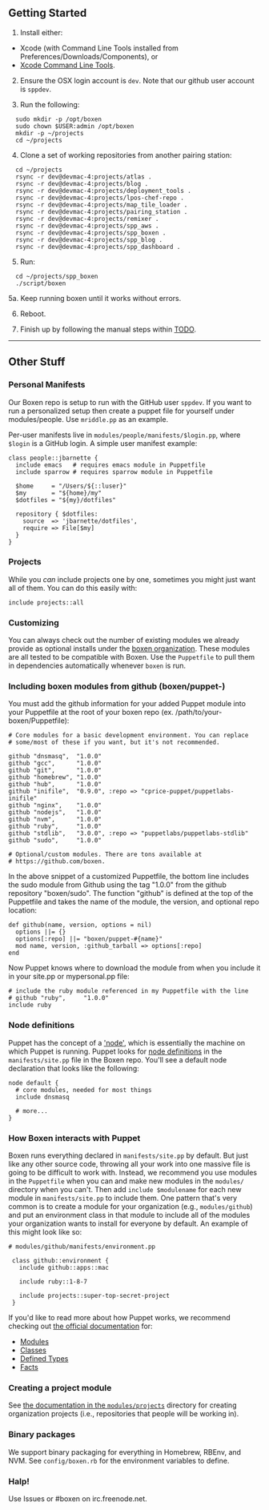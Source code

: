 ## Getting Started

1. Install either:
  * Xcode (with Command Line Tools installed from Preferences/Downloads/Components), or
  * [Xcode Command Line Tools](http://docwiki.embarcadero.com/RADStudio/XE4/en/Installing_the_Xcode_Command_Line_Tools_on_a_Mac).

2. Ensure the OSX login account is `dev`. Note that our github user account is `sppdev`.

3. Run the following:

  ```
    sudo mkdir -p /opt/boxen
    sudo chown $USER:admin /opt/boxen
    mkdir -p ~/projects
    cd ~/projects
  ```

4. Clone a set of working repositories from another pairing station:

  ```
    cd ~/projects
    rsync -r dev@devmac-4:projects/atlas .
    rsync -r dev@devmac-4:projects/blog .
    rsync -r dev@devmac-4:projects/deployment_tools .
    rsync -r dev@devmac-4:projects/lpos-chef-repo .
    rsync -r dev@devmac-4:projects/map_tile_loader .
    rsync -r dev@devmac-4:projects/pairing_station .
    rsync -r dev@devmac-4:projects/remixer .
    rsync -r dev@devmac-4:projects/spp_aws .
    rsync -r dev@devmac-4:projects/spp_boxen .
    rsync -r dev@devmac-4:projects/spp_blog .
    rsync -r dev@devmac-4:projects/spp_dashboard .
  ```

5. Run:

  ```
    cd ~/projects/spp_boxen
    ./script/boxen
  ```
  
5a. Keep running boxen until it works without errors.

6. Reboot.

7. Finish up by following the manual steps within [TODO](TODO.md).

---

## Other Stuff


### Personal Manifests

Our Boxen repo is setup to run with the GitHub user `sppdev`. If you want to run a personalized setup then create a puppet file for yourself under modules/people. Use `mriddle.pp` as an example.

Per-user manifests live in `modules/people/manifests/$login.pp`, where
`$login` is a GitHub login. A simple user manifest example:

```puppet
class people::jbarnette {
  include emacs   # requires emacs module in Puppetfile
  include sparrow # requires sparrow module in Puppetfile

  $home     = "/Users/${::luser}"
  $my       = "${home}/my"
  $dotfiles = "${my}/dotfiles"

  repository { $dotfiles:
    source  => 'jbarnette/dotfiles',
    require => File[$my]
  }
}
```

### Projects

While you _can_ include projects one by one, sometimes you might just want
all of them. You can do this easily with:

```
include projects::all
```


### Customizing

You can always check out the number of existing modules we already
provide as optional installs under the
[boxen organization](https://github.com/boxen). These modules are all
tested to be compatible with Boxen. Use the `Puppetfile` to pull them
in dependencies automatically whenever `boxen` is run.

### Including boxen modules from github (boxen/puppet-<name>)

You must add the github information for your added Puppet module into your Puppetfile at the root of your
boxen repo (ex. /path/to/your-boxen/Puppetfile):

    # Core modules for a basic development environment. You can replace
    # some/most of these if you want, but it's not recommended.

    github "dnsmasq",  "1.0.0"
    github "gcc",      "1.0.0"
    github "git",      "1.0.0"
    github "homebrew", "1.0.0"
    github "hub",      "1.0.0"
    github "inifile",  "0.9.0", :repo => "cprice-puppet/puppetlabs-inifile"
    github "nginx",    "1.0.0"
    github "nodejs",   "1.0.0"
    github "nvm",      "1.0.0"
    github "ruby",     "1.0.0"
    github "stdlib",   "3.0.0", :repo => "puppetlabs/puppetlabs-stdlib"
    github "sudo",     "1.0.0"

    # Optional/custom modules. There are tons available at
    # https://github.com/boxen.

In the above snippet of a customized Puppetfile, the bottom line
includes the sudo module from Github using the tag "1.0.0" from the github repository
"boxen/sudo".  The function "github" is defined at the top of the Puppetfile
and takes the name of the module, the version, and optional repo location:

    def github(name, version, options = nil)
      options ||= {}
      options[:repo] ||= "boxen/puppet-#{name}"
      mod name, version, :github_tarball => options[:repo]
    end

Now Puppet knows where to download the module from when you include it in your site.pp or mypersonal.pp file:

    # include the ruby module referenced in my Puppetfile with the line
    # github "ruby",     "1.0.0"
    include ruby

### Node definitions

Puppet has the concept of a
['node'](http://docs.puppetlabs.com/references/glossary.html#agent),
which is essentially the machine on which Puppet is running. Puppet looks for
[node definitions](http://docs.puppetlabs.com/learning/agent_master_basic.html#node-definitions)
in the `manifests/site.pp` file in the Boxen repo. You'll see a default node
declaration that looks like the following:

``` puppet
node default {
  # core modules, needed for most things
  include dnsmasq

  # more...
}
```

### How Boxen interacts with Puppet

Boxen runs everything declared in `manifests/site.pp` by default.
But just like any other source code, throwing all your work into one massive
file is going to be difficult to work with. Instead, we recommend you
use modules in the `Puppetfile` when you can and make new modules
in the `modules/` directory when you can't. Then add `include $modulename`
for each new module in `manifests/site.pp` to include them.
One pattern that's very common is to create a module for your organization
(e.g., `modules/github`) and put an environment class in that module
to include all of the modules your organization wants to install for
everyone by default. An example of this might look like so:

``` puppet
# modules/github/manifests/environment.pp

 class github::environment {
   include github::apps::mac

   include ruby::1-8-7

   include projects::super-top-secret-project
 }
 ```

 If you'd like to read more about how Puppet works, we recommend
 checking out [the official documentation](http://docs.puppetlabs.com/)
 for:

 * [Modules](http://docs.puppetlabs.com/learning/modules1.html#modules)
 * [Classes](http://docs.puppetlabs.com/learning/modules1.html#classes)
 * [Defined Types](http://docs.puppetlabs.com/learning/definedtypes.html)
 * [Facts](http://docs.puppetlabs.com/guides/custom_facts.html)

### Creating a project module

See [the documentation in the
`modules/projects`](modules/projects/README.md)
directory for creating organization projects (i.e., repositories that people
will be working in).

### Binary packages

We support binary packaging for everything in Homebrew, RBEnv, and NVM.
See `config/boxen.rb` for the environment variables to define.

### Halp!

Use Issues or #boxen on irc.freenode.net.
